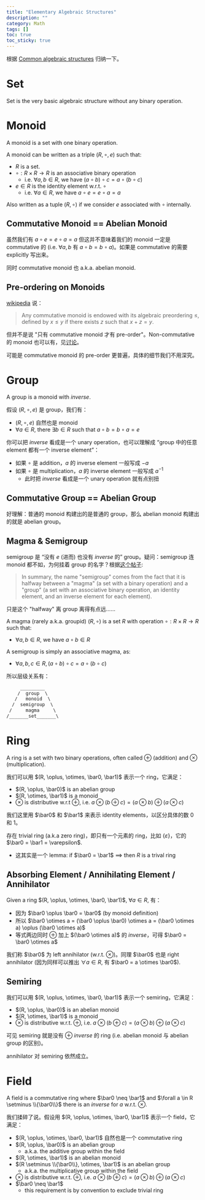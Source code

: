 ```yaml
---
title: "Elementary Algebraic Structures"
description: ""
category: Math
tags: []
toc: true
toc_sticky: true
---
```


根据 [Common algebraic structures](https://en.wikipedia.org/wiki/Algebraic_structure#Common_algebraic_structures) 归纳一下。

# Set

Set is the very basic algebraic structure without any binary operation.

# Monoid

A monoid is a set with one binary operation. 

A monoid can be written as a triple $(R, \circ, e)$ such that:

- $R$ is a set.
- $\circ: R \times R \to R$ is an associative binary operation 
    - i.e. $\forall a, b \in R$, we have $(a \circ b) \circ c = a \circ (b \circ c)$
- $e \in R$ is the identity element w.r.t. $\circ$
    - i.e. $\forall a \in R$, we have $a \circ e = e \circ a = a$

Also written as a tuple $(R, \circ)$ if we consider $e$ associated with $\circ$ internally.

## Commutative Monoid == Abelian Monoid

虽然我们有 $a \circ e = e \circ a = a$ 但这并不意味着我们的 monoid 一定是 commutative 的 (i.e. $\forall a,b$ 有 $a \circ b = b \circ a$)。如果是 commutative 的需要 explicitly 写出来。

同时 commutative monoid 也 a.k.a. abelian monoid.

## Pre-ordering on Monoids

[wikipedia](https://en.wikipedia.org/wiki/Monoid#Commutative_monoid) 说：

> Any commutative monoid is endowed with its algebraic preordering $\leq$, defined by $x \leq y$ if there exists $z$ such that $x + z = y$.

但并不是说 "只有 commutative monoid 才有 pre-order"。Non-commutative 的 monoid 也可以有，见[讨论](https://math.stackexchange.com/questions/2463279/natural-pre-order-for-non-commutative-monoids)。

可能是 commutative monoid 的 pre-order 更普遍，具体的细节我们不用深究。

# Group

A group is a monoid with *inverse*.

假设 $(R, \circ, e)$ 是 group，我们有：

- $(R, \circ, e)$ 自然也是 monoid
- $\forall a \in R$, there $\exists b \in R$ such that $a \circ b = b \circ a = e$

你可以把 *inverse* 看成是一个 unary operation，也可以理解成 “group 中的任意 element 都有一个 inverse element”：

- 如果 $\circ$ 是 addition，$a$ 的 inverse element 一般写成 $-a$
- 如果 $\circ$ 是 multiplication，$a$ 的 inverse element 一般写成 $a^{-1}$
    - 此时把 *inverse* 看成是一个 unary operation 就有点别扭

## Commutative Group == Abelian Group

好理解：普通的 monoid 构建出的是普通的 group，那么 abelian monoid 构建出的就是 abelian group。

## Magma & Semigroup

semigroup 是 “没有 $e$ (进而) 也没有 *inverse* 的” group。疑问：semigroup 连 monoid 都不如，为何挂着 group 的名字？根据[这个帖子](https://www.physicsforums.com/threads/semigroups-exploring-the-logic-behind-the-name.248488/):
> In summary, the name "semigroup" comes from the fact that it is halfway between a "magma" (a set with a binary operation) and a "group" (a set with an associative binary operation, an identity element, and an inverse element for each element).
  
只是这个 "halfway" 离 group 离得有点远……

A magma (rarely a.k.a. groupid) $(R, \circ)$ is a set $R$ with operation $\circ: R \times R \to R$ such that:

- $\forall a,b \in R$, we have $a \circ b \in R$

A semigroup is simply an associative magma, as:

- $\forall a, b, c \in R, (a \circ b) \circ c = a \circ (b \circ c)$

所以层级关系有：
```txt
     _________
    /  group  \
   /   monoid  \
  /  semigroup  \
 /     magma     \
/_______set_______\
```

# Ring

A ring is a set with two binary operations, often called $\oplus$ (addition) and $\otimes$ (multiplication). 

我们可以用 $(R, \oplus, \otimes, \bar0, \bar1)$ 表示一个 ring，它满足：

- $(R, \oplus, \bar0)$ is an abelian group
- $(R, \otimes, \bar1)$ is a monoid
- $\otimes$ is distributive w.r.t $\oplus$, i.e. $a \otimes (b \oplus c) = (a \otimes b) \oplus (a \otimes c)$

我们这里用 $\bar0$ 和 $\bar1$ 来表示 identity elements，以区分具体的数 $0$ 和 $1$。

存在 trivial ring (a.k.a zero ring)，即只有一个元素的 ring，比如 $\{\varepsilon\}$，它的 $\bar0 = \bar1 = \varepsilon$.

- 这其实是一个 lemma: if $\bar0 = \bar1$ $\implies$ then $R$ is a trival ring

## Absorbing Element / Annihilating Element / Annihilator

Given a ring $(R, \oplus, \otimes, \bar0, \bar1)$, $\forall a \in R$, 有：

- 因为 $\bar0 \oplus \bar0 = \bar0$ (by monoid definition)
- 所以 $\bar0 \otimes a = (\bar0 \oplus \bar0) \otimes a = (\bar0 \otimes a) \oplus (\bar0 \otimes a)$
- 等式两边同时 $\oplus$ 加上 $(\bar0 \otimes a)$ 的 *inverse*，可得 $\bar0 = \bar0 \otimes a$

我们称 $\bar0$ 为 left annihilator (w.r.t. $\otimes$)。同理 $\bar0$ 也是 right annihilator (因为同样可以推出 $\forall a \in R$, 有 $\bar0 = a \otimes \bar0$).

## Semiring

我们可以用 $(R, \oplus, \otimes, \bar0, \bar1)$ 表示一个 semiring，它满足：

- $(R, \oplus, \bar0)$ is an abelian monoid
- $(R, \otimes, \bar1)$ is a monoid
- $\otimes$ is distributive w.r.t. $\oplus$, i.e. $a \otimes (b \oplus c) = (a \otimes b) \oplus (a \otimes c)$

可见 semiring 就是没有 $\oplus$ *inverse* 的 ring (i.e. abelian monoid 与 abelian group 的区别)。

annihilator 对 semiring 依然成立。

# Field

A field is a commutative ring where $\bar0 \neq \bar1$ and $\forall a \in R \setminus \\{\bar0\\}$ there is an *inverse* for $a$ w.r.t. $\otimes$.

我们揉碎了说。假设用 $(R, \oplus, \otimes, \bar0, \bar1)$ 表示一个 field，它满足：

- $(R, \oplus, \otimes, \bar0, \bar1)$ 自然也是一个 commutative ring
- $(R, \oplus, \bar0)$ is an abelian group
  - a.k.a. the additive group within the field
- $(R, \otimes, \bar1)$ is an abelian monoid
- $(R \setminus \\{\bar0\\}, \otimes, \bar1)$ is an abelian group
  - a.k.a. the multiplicative group within the field
- $\otimes$ is distributive w.r.t. $\oplus$, i.e. $a \otimes (b \oplus c) = (a \otimes b) \oplus (a \otimes c)$
- $\bar0 \neq \bar1$
  - this requirement is by convention to exclude trivial ring
